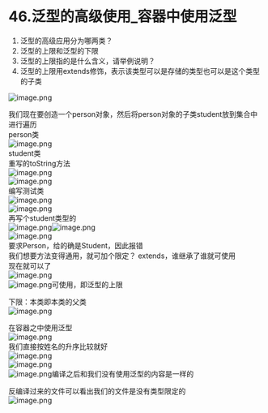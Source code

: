 # 46.泛型的高级使用_容器中使用泛型


1. 泛型的高级应用分为哪两类？
  1. 泛型的上限和泛型的下限
2. 泛型的上限指的是什么含义，请举例说明？
  1. 泛型的上限用extends修饰，表示该类型可以是存储的类型也可以是这个类型的子类

![image.png](https://cdn.nlark.com/yuque/0/2019/png/349894/1559993502214-72d41832-2fc5-4add-a54a-e801f84fab53.png#align=left&display=inline&height=185&name=image.png&originHeight=370&originWidth=803&size=197921&status=done&width=401.5)

我们现在要创造一个person对象，然后将person对象的子类student放到集合中进行遍历<br />person类<br />![image.png](https://cdn.nlark.com/yuque/0/2019/png/349894/1559993590889-1a1cfd14-b08f-497a-b655-49e886c697d7.png#align=left&display=inline&height=133&name=image.png&originHeight=265&originWidth=752&size=149904&status=done&width=376)<br />student类<br />重写的toString方法<br />![image.png](https://cdn.nlark.com/yuque/0/2019/png/349894/1559993662145-9c335815-2840-4c92-843d-1c2195d5a0a2.png#align=left&display=inline&height=61&name=image.png&originHeight=123&originWidth=586&size=61270&status=done&width=293)<br />![image.png](https://cdn.nlark.com/yuque/0/2019/png/349894/1559993647776-4fdaf7c8-1183-4eaa-97c1-d7c6d4f4a0b6.png#align=left&display=inline&height=79&name=image.png&originHeight=158&originWidth=955&size=87748&status=done&width=477.5)<br />编写测试类<br />![image.png](https://cdn.nlark.com/yuque/0/2019/png/349894/1559993809379-ba42c41c-8fd9-4c7a-aacc-3809f433b9bf.png#align=left&display=inline&height=218&name=image.png&originHeight=435&originWidth=1033&size=391022&status=done&width=516.5)<br />![image.png](https://cdn.nlark.com/yuque/0/2019/png/349894/1559993849966-dfe01524-6e88-4d9e-a1ef-54684f3a5bcd.png#align=left&display=inline&height=108&name=image.png&originHeight=215&originWidth=881&size=106316&status=done&width=440.5)<br />再写个student类型的<br />![image.png](https://cdn.nlark.com/yuque/0/2019/png/349894/1559993938859-8aa7f335-2c2c-496d-9dc8-add9cc682a7b.png#align=left&display=inline&height=347&name=image.png&originHeight=694&originWidth=980&size=519257&status=done&width=490)![image.png](https://cdn.nlark.com/yuque/0/2019/png/349894/1559994014954-27756ad7-ce94-4da5-b770-bba3474de2d9.png#align=left&display=inline&height=34&name=image.png&originHeight=67&originWidth=222&size=21955&status=done&width=111)<br />![image.png](https://cdn.nlark.com/yuque/0/2019/png/349894/1559993980634-04ee43ce-79e9-43aa-bbee-a1c47b5bb50c.png#align=left&display=inline&height=20&name=image.png&originHeight=40&originWidth=1098&size=65389&status=done&width=549)<br />要求Person，给的确是Student，因此报错<br />我们想要方法变得通用，就可加个限定？ extends，谁继承了谁就可使用<br />现在就可以了<br />![image.png](https://cdn.nlark.com/yuque/0/2019/png/349894/1559994083454-831b9d30-970d-4f68-9b04-32be5557642c.png#align=left&display=inline&height=110&name=image.png&originHeight=219&originWidth=980&size=135205&status=done&width=490)<br />![image.png](https://cdn.nlark.com/yuque/0/2019/png/349894/1559994094016-51aa9c56-4b8a-493b-b874-3faa250e654f.png#align=left&display=inline&height=23&name=image.png&originHeight=46&originWidth=321&size=19349&status=done&width=160.5)可使用，即泛型的上限

下限：本类即本类的父类<br />![image.png](https://cdn.nlark.com/yuque/0/2019/png/349894/1559994161190-c1c4bacd-9343-401e-8dbe-0f5ddaf86eb8.png#align=left&display=inline&height=61&name=image.png&originHeight=122&originWidth=865&size=93299&status=done&width=432.5)


在容器之中使用泛型<br />![image.png](https://cdn.nlark.com/yuque/0/2019/png/349894/1559994325768-e6583d2f-02cb-45f4-8927-f0c739c51d06.png#align=left&display=inline&height=219&name=image.png&originHeight=438&originWidth=938&size=324470&status=done&width=469)<br />我们直接按姓名的升序比较就好<br />![image.png](https://cdn.nlark.com/yuque/0/2019/png/349894/1559994376514-6043fa60-207f-4464-9c13-3acc8d9ea79c.png#align=left&display=inline&height=81&name=image.png&originHeight=161&originWidth=792&size=82640&status=done&width=396)<br />![image.png](https://cdn.nlark.com/yuque/0/2019/png/349894/1559994484057-0eb5894d-1011-433a-a278-415590f41f7e.png#align=left&display=inline&height=141&name=image.png&originHeight=282&originWidth=897&size=239303&status=done&width=448.5)<br />![image.png](https://cdn.nlark.com/yuque/0/2019/png/349894/1559994557048-bc01318d-861c-4743-b533-51cbe2fadc6b.png#align=left&display=inline&height=25&name=image.png&originHeight=50&originWidth=318&size=18020&status=done&width=159)编译之后和我们没有使用泛型的内容是一样的

反编译过来的文件可以看出我们的文件是没有类型限定的<br />![image.png](https://cdn.nlark.com/yuque/0/2019/png/349894/1559994528756-6453c8d6-e252-4ff4-b359-3367f365e052.png#align=left&display=inline&height=400&name=image.png&originHeight=799&originWidth=470&size=314655&status=done&width=235)



